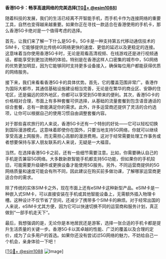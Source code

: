 **香港5G卡：畅享高速网络的完美选择[[TG💪+ @esim1088](https://t.me/s/esim1088)]**

随着科技的发展，我们的生活已经离不开智能手机，而手机卡作为连接网络的重要工具，自然也变得越来越重要。如果你正在寻找一款适合在香港使用的手机卡，那么香港5G卡绝对是一个值得考虑的选择。

首先，让我们来了解一下什么是5G卡。5G卡是一种支持第五代移动通信技术的SIM卡，它能够提供比传统4G网络更快的速度、更低的延迟以及更稳定的连接。这意味着当你使用香港5G卡时，无论是观看高清视频、在线游戏还是进行视频通话，都能享受到更加流畅的体验。特别是在香港这样人口密集的城市中，5G网络的优势更加明显，因为它能够同时支持更多设备接入，确保每位用户都能获得优质的网络服务。

接下来，我们来看看香港5G卡的具体优势。首先，它的覆盖范围非常广。香港作为国际大都市，其通信基础设施建设相当完善，无论是在繁华的商业区、安静的住宅区，还是偏远的郊外地区，你都可以享受到5G带来的便利。其次，香港5G卡的价格相对合理，市面上有多种套餐可供选择，从基础的流量套餐到包含语音通话的综合套餐，总有一款能满足你的需求。此外，许多运营商还提供了灵活的合约选项，让你可以根据自己的使用习惯自由调整套餐内容。

对于那些喜欢旅行的人来说，香港5G卡还有一个特别的好处——它可以轻松切换到国际漫游模式。这意味着即使你在国外，只要当地支持5G网络，你就可以继续享受高速上网服务，而无需担心高额的漫游费用。这对于经常需要处理工作事务或者想要保持与家人朋友联系的人来说，无疑是一大福音。

当然，在选择香港5G卡之前，还有一些细节需要注意。比如，你需要确认自己的手机是否兼容5G网络。大多数新款智能手机都支持5G功能，但如果你的手机较旧，可能需要升级硬件或更换设备才能使用5G服务。另外，不同运营商提供的5G网络质量和速度可能会有所不同，因此建议在购买前多做功课，了解哪家运营商更适合你的需求。

除了传统的实体SIM卡之外，现在市面上还有eSIM卡这种新型产品。eSIM卡是一种嵌入式SIM卡，可以直接安装在手机或其他智能设备上，无需额外插入物理卡槽。这种设计不仅节省了空间，还减少了携带多个SIM卡的麻烦。对于经常出国的人来说，eSIM卡尤其方便，因为它可以快速切换不同的运营商和服务计划，真正做到“一部手机走天下”。

最后，我想强调的是，无论你是本地居民还是游客，选择一张合适的手机卡都是提升生活质量的关键一步。香港5G卡以其卓越的性能、广泛的覆盖以及合理的定价，成为了众多用户的首选。如果你还没有尝试过5G网络的魅力，不妨给自己一个机会，亲身体验一下吧！

[[TG💪+ @esim1088](https://t.me/s/esim1088) ![Image](https://i.postimg.cc/4NQfJmqS/Snipaste-2025-05-13-00-14-12.png)]